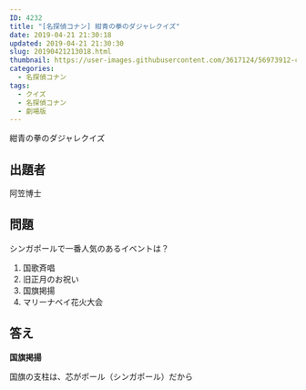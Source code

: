 ```yaml
---
ID: 4232
title: "[名探偵コナン] 紺青の拳のダジャレクイズ"
date: 2019-04-21 21:30:18
updated: 2019-04-21 21:30:30
slug: 20190421213018.html
thumbnail: https://user-images.githubusercontent.com/3617124/56973912-c4af2080-6ba8-11e9-810e-0ca5159ad414.png
categories:
  - 名探偵コナン
tags:
  - クイズ
  - 名探偵コナン
  - 劇場版
---
```


紺青の拳のダジャレクイズ

<!--more-->

## 出題者

阿笠博士

## 問題

シンガポールで一番人気のあるイベントは？

1. 国歌斉唱
2. 旧正月のお祝い
3. 国旗掲揚
4. マリーナベイ花火大会

## 答え

**国旗掲揚**

国旗の支柱は、芯がポール（シンガポール）だから
